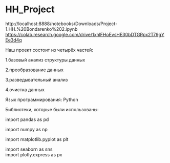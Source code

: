 # HH_Project
http://localhost:8888/notebooks/Downloads/Project-1.HH.%20Bondarenko%202.ipynb
https://colab.research.google.com/drive/1xhlFHoEvsHE30bDTGRpx2T79gYEe3d4q


Наш проект состоит из четырёх частей:  


1.базовый анализ структуры данных  


2.преобразование данных  


3.разведывательный анализ  


4.очистка данных  

Язык программирования: Python


Библиотеки, которые были использованы:


import pandas as pd  


import numpy as np  


import matplotlib.pyplot as plt  


import seaborn as sns  
import plotly.express as px  
